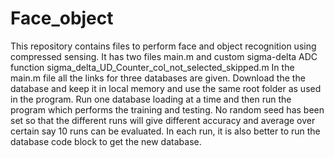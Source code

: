 # Face_object
This repository contains files to perform face and object recognition using compressed sensing.
It has two files main.m and custom sigma-delta ADC function sigma_delta_UD_Counter_col_not_selected_skipped.m
In the main.m file all the links for three databases are given. Download the the database and keep it in local memory and use the same root folder as used in the program.
Run one database loading at a time and then run the program which performs the training and testing. No random seed has been set so that the different runs will give different accuracy and average over certain say 10 runs can be evaluated. In each run, it is also better to run the database code block to get the new database.

